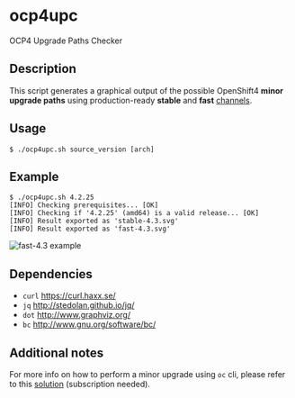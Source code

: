 # ocp4upc
OCP4 Upgrade Paths Checker
## Description
This script generates a graphical output of the possible OpenShift4 **minor upgrade paths** using production-ready **stable** and **fast** [channels](https://docs.openshift.com/container-platform/4.3/updating/updating-cluster-between-minor.html#understanding-upgrade-channels_updating-cluster-between-minor).
## Usage
~~~
$ ./ocp4upc.sh source_version [arch]
~~~
## Example
~~~
$ ./ocp4upc.sh 4.2.25
[INFO] Checking prerequisites... [OK] 
[INFO] Checking if '4.2.25' (amd64) is a valid release... [OK] 
[INFO] Result exported as 'stable-4.3.svg'
[INFO] Result exported as 'fast-4.3.svg'
~~~
![fast-4.3 example](https://github.com/pamoedom/ocp4upc/blob/master/examples/fast-4.3.png)
## Dependencies
- `curl` <https://curl.haxx.se/>
- `jq` <http://stedolan.github.io/jq/>
- `dot` <http://www.graphviz.org/>
- `bc` <http://www.gnu.org/software/bc/>
## Additional notes
For more info on how to perform a minor upgrade using `oc` cli, please refer to this [solution](https://access.redhat.com/solutions/4606811) (subscription needed).
